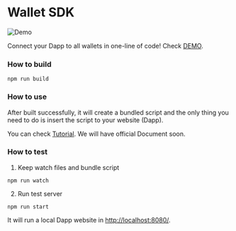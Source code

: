 # Wallet SDK

![Demo](https://i.imgur.com/lINPiZc.png)

Connect your Dapp to all wallets in one-line of code! Check [DEMO](https://dappsdk.io/).

### How to build

```
npm run build
```

### How to use

After built successfully, it will create a bundled script and the only thing you need to do is insert the script to your website (Dapp).

You can check [Tutorial](https://medium.com/@anderson.c/how-to-use-dapp-sdk-beta-9132f30f6d2d). We will have official Document soon.

### How to test

1. Keep watch files and bundle script

```
npm run watch
```

2. Run test server

```
npm run start
```

It will run a local Dapp website in <http://localhost:8080/>.
